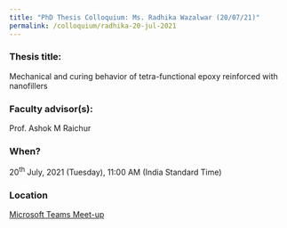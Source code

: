 ```yaml
---
title: "PhD Thesis Colloquium: Ms. Radhika Wazalwar (20/07/21)"
permalink: /colloquium/radhika-20-jul-2021
---
```

### Thesis title:
Mechanical and curing behavior of tetra-functional epoxy reinforced with nanofillers

### Faculty advisor(s):
Prof. Ashok M Raichur


### When?
20<sup>th</sup> July, 2021 (Tuesday), 11:00 AM (India Standard Time)

### Location
<a href="https://teams.microsoft.com/l/meetup-join/19%3ameeting_MWMxNzJiYWMtZmY2Ni00NTAzLTk4MDEtYTVhZWQ0OTE4MmZh%40thread.v2/0?context=%7b%22Tid%22%3a%226f15cd97-f6a7-41e3-b2c5-ad4193976476%22%2c%22Oid%22%3a%2286dab62c-3a58-4241-b1d7-7649f87c6ee0%22%7d" target="_blank">Microsoft Teams Meet-up</a>
